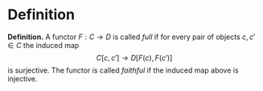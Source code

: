 # Definition
**Definition.** A functor $F:C\to D$ is called *full* if for every pair of objects $c,c'\in C$ the induced map $$C[c,c']\to D[F(c),F(c')]$$ is surjective. The functor is called _faithful_ if the induced map above is injective.